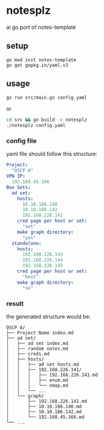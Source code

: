 # notesplz
ai go port of notes-template

## setup
```
go mod init notes-template
go get gopkg.in/yaml.v3
```

## usage
```bash
go run src/main.go config.yaml
```
or
```bash
cd src && go build -o notesplz
./notesplz config.yaml
```

### config file

yaml file should follow this structure:

```yaml
Project:
  "OSCP A"
VPN IP:
  192.168.45.166
Box Sets:
  ad set:
    hosts:
      10.10.186.140
      10.10.186.142
      192.168.226.141
    cred page per host or set:
      "set"
    make graph directory:
      "yes"
  standalone:
    hosts:
      192.168.226.143
      192.168.226.144
      192.168.226.145
    cred page per host or set:
      "host"
    make graph directory:
      "no"
```

### result

the generated structure would be:
```
OSCP A/
├── Project Name index.md
├── ad set/
│   ├── ad set index.md
│   ├── random notes.md
│   ├── creds.md
│   ├── hosts/
│   │   ├── ad set hosts.md
│   │   ├── 192.168.226.141/
│   │   │   ├── 192.168.226.141.md
│   │   │   ├── enum.md
│   │   │   └── nmap.md
│   │   └── ...
│   └── graph/ 
│       ├── 192.168.226.141.md
│       ├── 10.10.186.140.md
│       ├── 10.10.186.142.md
│       └── 192.168.45.166.md
└── ...
```
